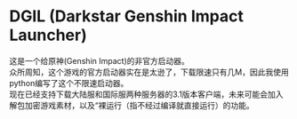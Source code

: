 # DGIL (Darkstar Genshin Impact Launcher)  
这是一个给原神(Genshin Impact)的非官方启动器。  
众所周知，这个游戏的官方启动器实在是太逊了，下载限速只有几M，因此我使用python编写了这个不限速启动器。  
现在已经支持下载大陆服和国际服两种服务器的3.1版本客户端，未来可能会加入解包加密游戏素材，以及“裸运行（指不经过编译就直接运行）的功能。
